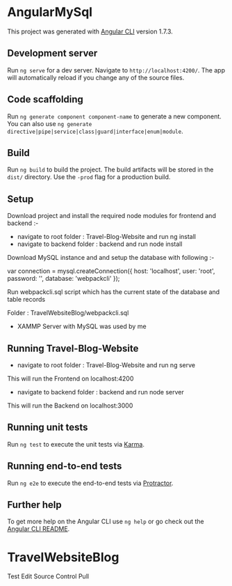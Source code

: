 # AngularMySql

This project was generated with [Angular CLI](https://github.com/angular/angular-cli) version 1.7.3.

## Development server

Run `ng serve` for a dev server. Navigate to `http://localhost:4200/`. The app will automatically reload if you change any of the source files.

## Code scaffolding

Run `ng generate component component-name` to generate a new component. You can also use `ng generate directive|pipe|service|class|guard|interface|enum|module`.

## Build

Run `ng build` to build the project. The build artifacts will be stored in the `dist/` directory. Use the `-prod` flag for a production build.


## Setup

Download project and install the required node modules for frontend and backend :-

- navigate to root folder : Travel-Blog-Website and run ng install
- navigate to backend folder : backend and run node install

Download MySQL instance and and setup the database with following :-

var connection = mysql.createConnection({
	host: 'localhost',
	user: 'root',
	password: '',
	database: 'webpackcli'
});

Run webpackcli.sql script which has the current state of the database and table records 

Folder : TravelWebsiteBlog/webpackcli.sql

- XAMMP Server with MySQL was used by me

## Running Travel-Blog-Website

- navigate to root folder : Travel-Blog-Website and run ng serve

This will run the Frontend on localhost:4200

- navigate to backend folder : backend and run node server

This will run the Backend on localhost:3000

## Running unit tests

Run `ng test` to execute the unit tests via [Karma](https://karma-runner.github.io).

## Running end-to-end tests

Run `ng e2e` to execute the end-to-end tests via [Protractor](http://www.protractortest.org/).

## Further help

To get more help on the Angular CLI use `ng help` or go check out the [Angular CLI README](https://github.com/angular/angular-cli/blob/master/README.md).
# TravelWebsiteBlog

Test Edit Source Control Pull
